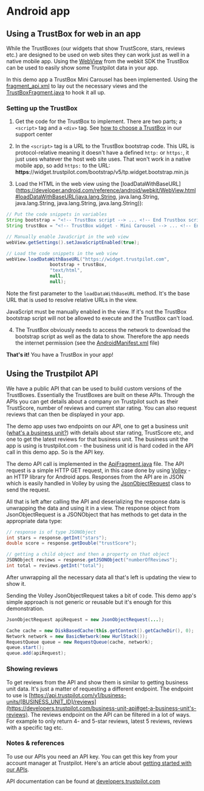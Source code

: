 # Android app

## Using a TrustBox for web in an app

While the TrustBoxes (our widgets that show TrustScore, stars, reviews etc.) are designed to be used on web sites they can work just as well in a native mobile app. Using the [WebView](https://developer.android.com/reference/android/webkit/WebView.html) from the webkit SDK the TrustBox can be used to easily show some Trustpilot data in your app.

In this demo app a TrustBox Mini Carousel has been implemented. Using the [fragment_api.xml](app/src/main/res/layout/fragment_api.xml) to lay out the necessary views and the [TrustBoxFragment.java](app/src/main/java/com/trustpilot/trustboxinnativeapp/TrustBoxFragment.java) to hook it all up.

### Setting up the TrustBox

1. Get the code for the TrustBox to implement. There are two parts; a `<script>` tag and a `<div>` tag. See [how to choose a TrustBox](https://support.trustpilot.com/hc/articles/204123713) in our support center


2. In the `<script>` tag is a URL to the TrustBox bootstrap code. This URL is protocol-relative meaning it doesn't have a defined `http:` or `https:`, it just uses whatever the host web site uses. That won't work in a native mobile app, so add `https:` to the URL: **https**://widget.trustpilot.com/bootstrap/v5/tp.widget.bootstrap.min.js

3. Load the HTML in the web view using the [loadDataWithBaseURL](https://developer.android.com/reference/android/webkit/WebView.html#loadDataWithBaseURL(java.lang.String, java.lang.String, java.lang.String, java.lang.String, java.lang.String)):

  ```java
  // Put the code snippets in variables
  String bootstrap = "<!-- TrustBox script --> ... <!-- End Trustbox script -->";
  String trustBox = "<!-- TrustBox widget - Mini Carousel --> ... <!-- End TrustBox widget -->";

  // Manually enable JavaScript in the web view
  webView.getSettings().setJavaScriptEnabled(true);

  // Load the code snippets in the web view
  webView.loadDataWithBaseURL("https://widget.trustpilot.com",
                  bootstrap + trustBox,
                  "text/html",
                  null,
                  null);
```

  Note the first parameter to the `loadDataWithBaseURL` method. It's the base URL that is used to resolve relative URLs in the view.

  JavaScript must be manually enabled in the view. If it's not the TrustBox bootstrap script will not be allowed to execute and the TrustBox can't load.

4. The TrustBox obviously needs to access the network to download the bootstrap script as well as the data to show. Therefore the app needs the internet permission (see the [AndroidManifest.xml](app/src/main/AndroidManifest.xml) file)

**That's it!** You have a TrustBox in your app!


## Using the Trustpilot API

We have a public API that can be used to build custom versions of the TrustBoxes. Essentially the TrustBoxes are built on these APIs. Through the APIs you can get details about a company on Trustpilot such as their TrustScore, number of reviews and current star rating. You can also request reviews that can then be displayed in your app.

The demo app uses two endpoints on our API, one to get a business unit ([what's a business unit?](https://developers.trustpilot.com/#BusinessUnit)) with details about star rating, TrustScore etc, and one to get the latest reviews for that business unit. The business unit the app is using is trustpilot.com - the business unit id is hard coded in the API call in this demo app. So is the API key.

The demo API call is implemented in the [ApiFragment.java](app/src/main/java/com/trustpilot/trustboxinnativeapp/ApiFragment.java) file. The API request is a simple HTTP GET request, in this case done by using [Volley](https://developer.android.com/training/volley/index.html) - an HTTP library for Android apps. Responses from the API are in JSON which is easily handled in Volley by using the [JsonObjectRequest](https://github.com/google/volley/blob/master/src/main/java/com/android/volley/toolbox/JsonObjectRequest.java) class to send the request.

All that is left after calling the API and deserializing the response data is unwrapping the data and using it in a view. The response object from JsonObjectRequest is a JSONObject that has methods to get data in the appropriate data type:

```java
// response is of type JSONObject
int stars = response.getInt("stars");
double score = response.getDouble("trustScore");

// getting a child object and then a property on that object
JSONObject reviews = response.getJSONObject("numberOfReviews");
int total = reviews.getInt("total");
```

After unwrapping all the necessary data all that's left is updating the view to show it.

Sending the Volley JsonObjectRequest takes a bit of code. This demo app's simple approach is not generic or reusable but it's enough for this demonstration.

```java
JsonObjectRequest apiRequest = new JsonObjectRequest(...);

Cache cache = new DiskBasedCache(this.getContext().getCacheDir(), 0);
Network network = new BasicNetwork(new HurlStack());
RequestQueue queue = new RequestQueue(cache, network);
queue.start();
queue.add(apiRequest);
```


### Showing reviews

To get reviews from the API and show them is similar to getting business unit data. It's just a matter of requesting a different endpoint. The endpoint to use is [https://api.trustpilot.com/v1/business-units/[BUSINESS_UNIT_ID]/reviews](https://developers.trustpilot.com/business-unit-api#get-a-business-unit's-reviews). The reviews endpoint on the API can be filtered in a lot of ways. For example to only return 4- and 5-star reviews, latest 5 reviews, reviews with a specific tag etc.


### Notes & references

To use our APIs you need an API key. You can get this key from your account manager at Trustpilot. Here's an article about [getting started with our APIs](https://support.trustpilot.com/hc/articles/207309867).

API documentation can be found at [developers.trustpilot.com](https://developers.trustpilot.com/)
